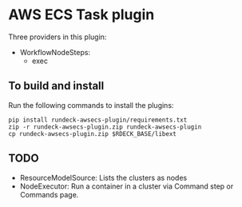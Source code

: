 # AWS ECS Task plugin

Three providers in this plugin:

* WorkflowNodeSteps: 
  * exec

## To build and install

Run the following commands to install the plugins:

    pip install rundeck-awsecs-plugin/requirements.txt
    zip -r rundeck-awsecs-plugin.zip rundeck-awsecs-plugin
    cp rundeck-awsecs-plugin.zip $RDECK_BASE/libext


## TODO

* ResourceModelSource: Lists the clusters as nodes
* NodeExecutor: Run a container in a cluster via Command step or Commands page.
